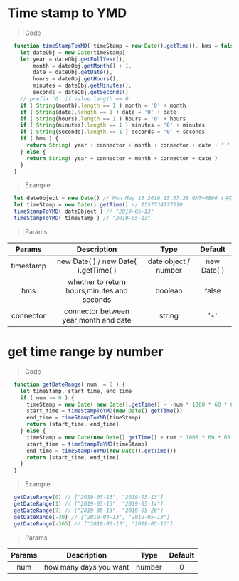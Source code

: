 # Time stamp to YMD 
> Code
``` javascript
  function timeStampToYMD( timeStamp = new Date().getTime(), hms = false, connector = '-' ) {
    let dateObj = new Date(timeStamp)
    let year = dateObj.getFullYear(),
        month = dateObj.getMonth() + 1,
        date = dateObj.getDate(),
        hours = dateObj.getHours(),
        minutes = dateObj.getMinutes(),
        seconds = dateObj.getSeconds()
    // prefix '0' if value.length == 0
    if ( String(month).length == 1 ) month = '0' + month
    if ( String(date).length == 1 ) date = '0' + date
    if ( String(hours).length == 1 ) hours = '0' + hours
    if ( String(minutes).length == 1 ) minutes = '0' + minutes
    if ( String(seconds).length == 1 ) seconds = '0' + seconds
    if ( hms ) {
      return String( year + connector + month + connector + date + ' ' + hours + ':' + minutes + ':' + seconds )
    } else {
      return String( year + connector + month + connector + date )
    }
  }
```

> Example
``` javascript
  let dateObject = new Date() // Mon May 13 2019 15:57:28 GMT+0800 (中国标准时间)
  let timeStamp = new Date().getTime() // 1557734177210
  timeStampToYMD( dateObject ) // "2019-05-13"
  timeStampToYMD( timeStamp ) // "2019-05-13"
```

> Params

| Params | Description | Type | Default |
| :------: | :-----------: | :----: | :-------: |
| timestamp | new Date( ) / new Date( ).getTime( ) | date object / number | new Date( ) |
| hms | whether to return hours,minutes and seconds | boolean | false |
| connector | connector between year,month and date | string | '-' |


# get time range by number
> Code
``` javascript
  function getDateRange( num  = 0 ) {
    let timeStamp, start_time, end_time
    if ( num >= 0 ) {
      timeStamp = new Date( new Date().getTime() - -num * 1000 * 60 * 60 * 24 )
      start_time = timeStampToYMD(new Date().getTime())
      end_time = timeStampToYMD(timeStamp)
      return [start_time, end_time]
    } else {
      timeStamp = new Date(new Date().getTime() + num * 1000 * 60 * 60 * 24)
      start_time = timeStampToYMD(timeStamp)
      end_time = timeStampToYMD(new Date().getTime())
      return [start_time, end_time]
    }
  }
```

> Example
``` javascript
  getDateRange(0) // ["2019-05-13", "2019-05-13"]
  getDateRange(1) // ["2019-05-13", "2019-05-14"]
  getDateRange(7) // ["2019-05-13", "2019-05-20"]
  getDateRange(-30) // ["2019-04-13", "2019-05-13"]
  getDateRange(-365) // ["2018-05-13", "2019-05-13"]
```

> Params

| Params | Description | Type | Default |
| :------: | :-----------: | :----: | :-------: |
| num | how many days you want | number | 0 |